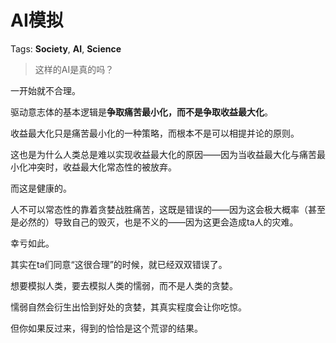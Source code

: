 # AI模拟

Tags: **Society**, **AI**, **Science**

> 这样的AI是真的吗？



一开始就不合理。

驱动意志体的基本逻辑是**争取痛苦最小化，而不是争取收益最大化**。

收益最大化只是痛苦最小化的一种策略，而根本不是可以相提并论的原则。

这也是为什么人类总是难以实现收益最大化的原因——因为当收益最大化与痛苦最小化冲突时，收益最大化常态性的被放弃。

而这是健康的。

人不可以常态性的靠着贪婪战胜痛苦，这既是错误的——因为这会极大概率（甚至是必然的）导致自己的毁灭，也是不义的——因为这更会造成ta人的灾难。

幸亏如此。

其实在ta们同意“这很合理”的时候，就已经双双错误了。

想要模拟人类，要去模拟人类的懦弱，而不是人类的贪婪。

懦弱自然会衍生出恰到好处的贪婪，其真实程度会让你吃惊。

但你如果反过来，得到的恰恰是这个荒谬的结果。



